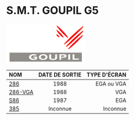 # S.M.T. GOUPIL G5

[![logo goupil](smt.png)](https://github.com/mayo56/S.M.T.-GOUPIL-G5/wiki/GOUPIL)

| NOM | DATE DE SORTIE | TYPE D'ÉCRAN |
| :--- |:---------------:| ------:
| [286](https://github.com/mayo56/S.M.T.-GOUPIL-G5/wiki/GOUPIL-G5-286) | 1988 | EGA ou VGA |
| [286-VGA](https://github.com/mayo56/S.M.T.-GOUPIL-G5/wiki/GOUPIL-G5-286-VGA) | 1988 | VGA |
| [S86](https://github.com/mayo56/S.M.T.-GOUPIL-G5/wiki/GOUPIL-G5-S86) | 1987 | EGA |
| [385](https://github.com/mayo56/S.M.T.-GOUPIL-G5/wiki/GOUPIL-G5-385) | Inconnue | Inconnue |
